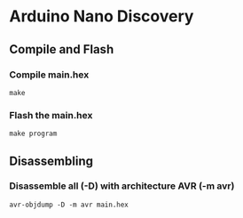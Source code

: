 # Arduino Nano Discovery

## Compile and Flash

### Compile main.hex
`make`

### Flash the main.hex
`make program`

## Disassembling

### Disassemble all (-D) with architecture AVR (-m avr)
`avr-objdump -D -m avr main.hex`
